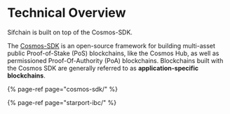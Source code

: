 # Technical Overview

Sifchain is built on top of the Cosmos-SDK.

The [Cosmos-SDK](https://github.com/cosmos/cosmos-sdk) is an open-source framework for building multi-asset public Proof-of-Stake \(PoS\) blockchains, like the Cosmos Hub, as well as permissioned Proof-Of-Authority \(PoA\) blockchains. Blockchains built with the Cosmos SDK are generally referred to as **application-specific blockchains**.

{% page-ref page="cosmos-sdk/" %}

{% page-ref page="starport-ibc/" %}



